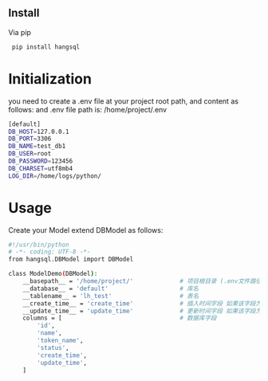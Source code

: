 ## Install

Via pip

``` bash
 pip install hangsql
```


# Initialization
you need to create a .env file at your project root path, and content as follows:
and .env file path is: /home/project/.env
``` bash
[default]
DB_HOST=127.0.0.1
DB_PORT=3306
DB_NAME=test_db1
DB_USER=root
DB_PASSWORD=123456
DB_CHARSET=utf8mb4
LOG_DIR=/home/logs/python/
```

# Usage
Create your Model extend DBModel as follows:
``` bash
#!/usr/bin/python
# -*- coding: UTF-8 -*-
from hangsql.DBModel import DBModel

class ModelDemo(DBModel):
    __basepath__ = '/home/project/'             # 项目根目录 (.env文件路径:/home/project/.env)
    __database__ = 'default'                    # 库名
    __tablename__ = 'lh_test'                   # 表名
    __create_time__ = 'create_time'             # 插入时间字段 如果该字段为None create_time则不会自动添加
    __update_time__ = 'update_time'             # 更新时间字段 如果该字段为None update_time则不会自动添加
    columns = [                                 # 数据库字段
        'id',
        'name',
        'token_name',
        'status',
        'create_time',
        'update_time',
    ]
```
